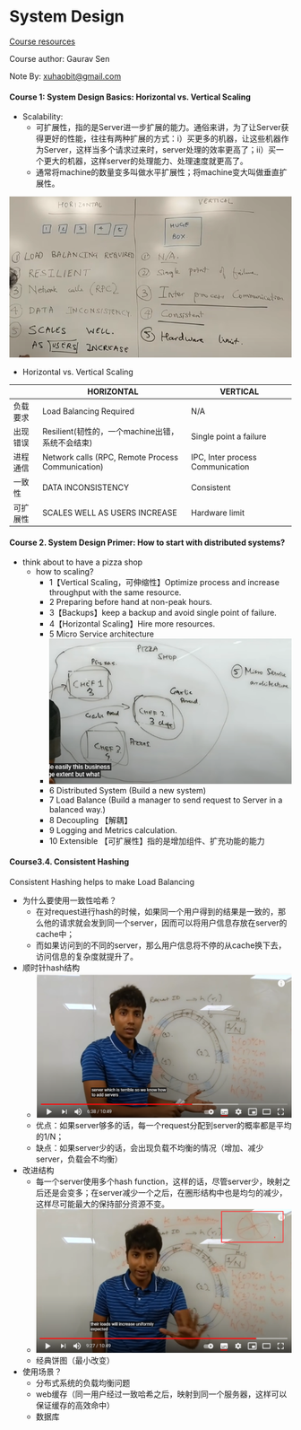 # System Design

[Course resources](https://www.youtube.com/playlist?list=PLMCXHnjXnTnvo6alSjVkgxV-VH6EPyvoX)

Course author: Gaurav Sen

Note By: xuhaobit@gmail.com



#### Course 1: System Design Basics: Horizontal vs. Vertical Scaling

- Scalability: 
  - 可扩展性，指的是Server进一步扩展的能力。通俗来讲，为了让Server获得更好的性能，往往有两种扩展的方式：i）买更多的机器，让这些机器作为Server，这样当多个请求过来时，server处理的效率更高了；ii）买一个更大的机器，这样server的处理能力、处理速度就更高了。
  - 通常将machine的数量变多叫做水平扩展性；将machine变大叫做垂直扩展性。

![horizontal_vs_vertical](./imgs/horizontal_vs_vertical.png)

- Horizontal vs. Vertical Scaling

|          | HORIZONTAL                                        | VERTICAL                         |
| -------- | ------------------------------------------------- | -------------------------------- |
| 负载要求 | Load Balancing Required                           | N/A                              |
| 出现错误 | Resilient(韧性的，一个machine出错，系统不会结束)  | Single point a failure           |
| 进程通信 | Network calls (RPC, Remote Process Communication) | IPC, Inter process Communication |
| 一致性   | DATA INCONSISTENCY                                | Consistent                       |
| 可扩展性 | SCALES WELL AS USERS INCREASE                     | Hardware limit                   |



#### Course 2. System Design Primer: How to start with distributed systems?

- think about to have a pizza shop
  - how to scaling?
    - 1【Vertical Scaling，可伸缩性】Optimize process  and increase throughput with the same resource.
    - 2 Preparing before hand at non-peak hours.
    - 3【Backups】keep a backup and avoid single point of failure.
    - 4【Horizontal Scaling】Hire more resources.
    - 5 Micro Service architecture
    - ![micro_service_arch](./imgs/micro_service_arch.png)
    - 6 Distributed System (Build a new system)
    - 7 Load Balance (Build a manager to send request to Server in a balanced way.)
    - 8 Decoupling 【解耦】
    - 9 Logging and Metrics calculation.
    - 10 Extensible 【可扩展性】指的是增加组件、扩充功能的能力



#### Course3.4. Consistent Hashing

Consistent Hashing helps to make Load Balancing

- 为什么要使用一致性哈希？
  - 在对request进行hash的时候，如果同一个用户得到的结果是一致的，那么他的请求就会发到同一个server，因而可以将用户信息存放在server的cache中；
  - 而如果访问到的不同的server，那么用户信息将不停的从cache换下去，访问信息的复杂度就提升了。
- 顺时针hash结构
  - ![hash_arch](./imgs/hash_arch.png)
  - 优点：如果server够多的话，每一个request分配到server的概率都是平均的1/N；
  - 缺点：如果server少的话，会出现负载不均衡的情况（增加、减少server，负载会不均衡）
- 改进结构
  - 每一个server使用多个hash function，这样的话，尽管server少，映射之后还是会变多；在server减少一个之后，在圈形结构中也是均匀的减少，这样尽可能最大的保持部分资源不变。
  - ![hash_arch_v2](./imgs/hash_arch_v2.png)
  - 经典饼图（最小改变）
- 使用场景？
  - 分布式系统的负载均衡问题
  - web缓存（同一用户经过一致哈希之后，映射到同一个服务器，这样可以保证缓存的高效命中）
  - 数据库
